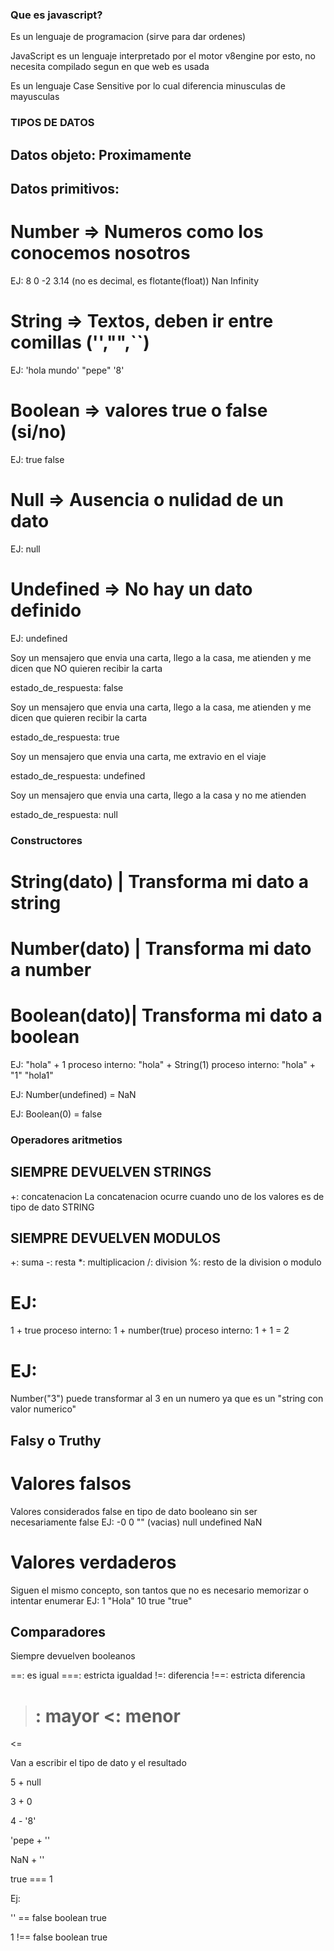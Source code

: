 ### Que es javascript?

Es un lenguaje de programacion (sirve para dar ordenes)

JavaScript es un lenguaje interpretado por el motor v8engine por esto, no necesita compilado segun en que web es usada

Es un lenguaje Case Sensitive por lo cual diferencia minusculas de mayusculas

### TIPOS DE DATOS

## Datos objeto: Proximamente

## Datos primitivos:

# Number => Numeros como los conocemos nosotros
EJ:
8
0
-2
3.14 (no es decimal, es flotante(float))
Nan
Infinity

# String => Textos, deben ir entre comillas ('',"",``)
EJ:
'hola mundo'
"pepe"
'8'

# Boolean => valores true o false (si/no)
EJ:
true
false

# Null => Ausencia o nulidad de un dato
EJ:
null

# Undefined => No hay un dato definido
EJ:
undefined



Soy un mensajero que envia una carta, llego a la casa, me atienden y me dicen que NO quieren recibir la carta

estado_de_respuesta: false


Soy un mensajero que envia una carta, llego a la casa, me atienden y me dicen que quieren recibir la carta

estado_de_respuesta: true


Soy un mensajero que envia una carta, me extravio en el viaje

estado_de_respuesta: undefined


Soy un mensajero que envia una carta, llego a la casa y no me atienden

estado_de_respuesta: null

<!-- 
estado: undefined | mensajero sale de mensajeria
mensajero llega   | estado: varia segun el resultado de la entrega
 -->

### Constructores
# String(dato) | Transforma mi dato a string
# Number(dato) | Transforma mi dato a number
# Boolean(dato)| Transforma mi dato a boolean
EJ:
"hola" + 1
proceso interno: "hola" + String(1)
proceso interno: "hola" + "1"
"hola1"

EJ: Number(undefined) = NaN <!-- NaN = Not a number -->

EJ: Boolean(0) = false

### Operadores aritmetios

## SIEMPRE DEVUELVEN STRINGS
+: concatenacion
La concatenacion ocurre cuando uno de los valores es de tipo de dato STRING


## SIEMPRE DEVUELVEN MODULOS
+: suma
-: resta
*: multiplicacion
/: division
%: resto de la division o modulo

# EJ:
1 + true
proceso interno: 1 + number(true)  <!-- True siempre valdra 1 -->
proceso interno: 1 + 1 = 2
# EJ:
Number("3") puede transformar al 3 en un numero ya que es un "string con valor numerico"

<!-- Las sumas o restas entre flotantes dan numeros no exactos respecto al concepto normal de suma o resta y con toFixed se pueden arreglar a la cantidad de decimales deseadas -->

## Falsy o Truthy

# Valores falsos
Valores considerados false en tipo de dato booleano sin ser necesariamente false
EJ:
-0
0
"" (vacias)
null
undefined
NaN

# Valores verdaderos
Siguen el mismo concepto, son tantos que no es necesario memorizar o intentar enumerar
EJ:
1
"Hola"
10
true
"true"

## Comparadores
Siempre devuelven booleanos

==: es igual
===: estricta igualdad
!=: diferencia
!==: estricta diferencia
>: mayor          <!-- Valores de la tabla ascii al usar letras-->
<: menor          
>=
<=

<!-- NaN no puede ser comparado con ningun otro dato -->

Van a escribir el tipo de dato y el resultado

5 + null

3 + 0

4 - '8'

'pepe + ''

NaN + ''

true === 1

Ej: 

'' == false boolean true

1 !== false boolean true